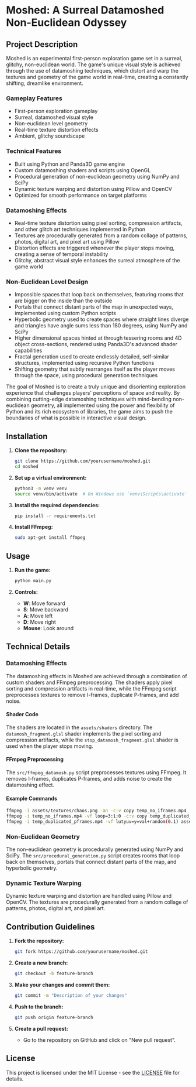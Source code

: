 # Moshed: A Surreal Datamoshed Non-Euclidean Odyssey

## Project Description

Moshed is an experimental first-person exploration game set in a surreal, glitchy, non-euclidean world. The game's unique visual style is achieved through the use of datamoshing techniques, which distort and warp the textures and geometry of the game world in real-time, creating a constantly shifting, dreamlike environment.

### Gameplay Features
- First-person exploration gameplay
- Surreal, datamoshed visual style
- Non-euclidean level geometry
- Real-time texture distortion effects
- Ambient, glitchy soundscape

### Technical Features
- Built using Python and Panda3D game engine
- Custom datamoshing shaders and scripts using OpenGL
- Procedural generation of non-euclidean geometry using NumPy and SciPy
- Dynamic texture warping and distortion using Pillow and OpenCV
- Optimized for smooth performance on target platforms

### Datamoshing Effects
- Real-time texture distortion using pixel sorting, compression artifacts, and other glitch art techniques implemented in Python
- Textures are procedurally generated from a random collage of patterns, photos, digital art, and pixel art using Pillow
- Distortion effects are triggered whenever the player stops moving, creating a sense of temporal instability
- Glitchy, abstract visual style enhances the surreal atmosphere of the game world

### Non-Euclidean Level Design
- Impossible spaces that loop back on themselves, featuring rooms that are bigger on the inside than the outside
- Portals that connect distant parts of the map in unexpected ways, implemented using custom Python scripts
- Hyperbolic geometry used to create spaces where straight lines diverge and triangles have angle sums less than 180 degrees, using NumPy and SciPy
- Higher dimensional spaces hinted at through tessering rooms and 4D object cross-sections, rendered using Panda3D's advanced shader capabilities
- Fractal generation used to create endlessly detailed, self-similar structures, implemented using recursive Python functions
- Shifting geometry that subtly rearranges itself as the player moves through the space, using procedural generation techniques

The goal of Moshed is to create a truly unique and disorienting exploration experience that challenges players' perceptions of space and reality. By combining cutting-edge datamoshing techniques with mind-bending non-euclidean geometry, all implemented using the power and flexibility of Python and its rich ecosystem of libraries, the game aims to push the boundaries of what is possible in interactive visual design.

## Installation

1. **Clone the repository:**
   ```sh
   git clone https://github.com/yourusername/moshed.git
   cd moshed
   ```

2. **Set up a virtual environment:**
   ```sh
   python3 -m venv venv
   source venv/bin/activate  # On Windows use `venv\Scripts\activate`
   ```

3. **Install the required dependencies:**
   ```sh
   pip install -r requirements.txt
   ```

4. **Install FFmpeg:**
   ```sh
   sudo apt-get install ffmpeg
   ```

## Usage

1. **Run the game:**
   ```sh
   python main.py
   ```

2. **Controls:**
   - **W**: Move forward
   - **S**: Move backward
   - **A**: Move left
   - **D**: Move right
   - **Mouse**: Look around

## Technical Details

### Datamoshing Effects

The datamoshing effects in Moshed are achieved through a combination of custom shaders and FFmpeg preprocessing. The shaders apply pixel sorting and compression artifacts in real-time, while the FFmpeg script preprocesses textures to remove I-frames, duplicate P-frames, and add noise.

#### Shader Code

The shaders are located in the `assets/shaders` directory. The `datamosh_fragment.glsl` shader implements the pixel sorting and compression artifacts, while the `stop_datamosh_fragment.glsl` shader is used when the player stops moving.

#### FFmpeg Preprocessing

The `src/ffmpeg_datamosh.py` script preprocesses textures using FFmpeg. It removes I-frames, duplicates P-frames, and adds noise to create the datamoshing effect.

#### Example Commands
```sh
ffmpeg -i assets/textures/chaos.png -an -c:v copy temp_no_iframes.mp4
ffmpeg -i temp_no_iframes.mp4 -vf loop=3:1:0 -c:v copy temp_duplicated_pframes.mp4
ffmpeg -i temp_duplicated_pframes.mp4 -vf lutyuv=y=val+random(0.1) assets/textures/chaos_moshed.png
```

### Non-Euclidean Geometry

The non-euclidean geometry is procedurally generated using NumPy and SciPy. The `src/procedural_generation.py` script creates rooms that loop back on themselves, portals that connect distant parts of the map, and hyperbolic geometry.

### Dynamic Texture Warping

Dynamic texture warping and distortion are handled using Pillow and OpenCV. The textures are procedurally generated from a random collage of patterns, photos, digital art, and pixel art.

## Contribution Guidelines

1. **Fork the repository:**
   ```sh
   git fork https://github.com/yourusername/moshed.git
   ```

2. **Create a new branch:**
   ```sh
   git checkout -b feature-branch
   ```

3. **Make your changes and commit them:**
   ```sh
   git commit -m "Description of your changes"
   ```

4. **Push to the branch:**
   ```sh
   git push origin feature-branch
   ```

5. **Create a pull request:**
   - Go to the repository on GitHub and click on "New pull request".

## License

This project is licensed under the MIT License - see the [LICENSE](LICENSE) file for details.